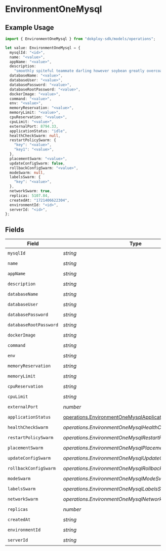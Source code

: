 # EnvironmentOneMysql

## Example Usage

```typescript
import { EnvironmentOneMysql } from "dokploy-sdk/models/operations";

let value: EnvironmentOneMysql = {
  mysqlId: "<id>",
  name: "<value>",
  appName: "<value>",
  description:
    "smoothly spiteful teammate darling however soybean greatly overcoat when elegantly",
  databaseName: "<value>",
  databaseUser: "<value>",
  databasePassword: "<value>",
  databaseRootPassword: "<value>",
  dockerImage: "<value>",
  command: "<value>",
  env: "<value>",
  memoryReservation: "<value>",
  memoryLimit: "<value>",
  cpuReservation: "<value>",
  cpuLimit: "<value>",
  externalPort: 8794.33,
  applicationStatus: "idle",
  healthCheckSwarm: null,
  restartPolicySwarm: {
    "key": "<value>",
    "key1": "<value>",
  },
  placementSwarm: "<value>",
  updateConfigSwarm: false,
  rollbackConfigSwarm: "<value>",
  modeSwarm: null,
  labelsSwarm: {
    "key": "<value>",
  },
  networkSwarm: true,
  replicas: 5107.84,
  createdAt: "1721406622304",
  environmentId: "<id>",
  serverId: "<id>",
};
```

## Fields

| Field                                                                                                              | Type                                                                                                               | Required                                                                                                           | Description                                                                                                        |
| ------------------------------------------------------------------------------------------------------------------ | ------------------------------------------------------------------------------------------------------------------ | ------------------------------------------------------------------------------------------------------------------ | ------------------------------------------------------------------------------------------------------------------ |
| `mysqlId`                                                                                                          | *string*                                                                                                           | :heavy_check_mark:                                                                                                 | N/A                                                                                                                |
| `name`                                                                                                             | *string*                                                                                                           | :heavy_check_mark:                                                                                                 | N/A                                                                                                                |
| `appName`                                                                                                          | *string*                                                                                                           | :heavy_check_mark:                                                                                                 | N/A                                                                                                                |
| `description`                                                                                                      | *string*                                                                                                           | :heavy_check_mark:                                                                                                 | N/A                                                                                                                |
| `databaseName`                                                                                                     | *string*                                                                                                           | :heavy_check_mark:                                                                                                 | N/A                                                                                                                |
| `databaseUser`                                                                                                     | *string*                                                                                                           | :heavy_check_mark:                                                                                                 | N/A                                                                                                                |
| `databasePassword`                                                                                                 | *string*                                                                                                           | :heavy_check_mark:                                                                                                 | N/A                                                                                                                |
| `databaseRootPassword`                                                                                             | *string*                                                                                                           | :heavy_check_mark:                                                                                                 | N/A                                                                                                                |
| `dockerImage`                                                                                                      | *string*                                                                                                           | :heavy_check_mark:                                                                                                 | N/A                                                                                                                |
| `command`                                                                                                          | *string*                                                                                                           | :heavy_check_mark:                                                                                                 | N/A                                                                                                                |
| `env`                                                                                                              | *string*                                                                                                           | :heavy_check_mark:                                                                                                 | N/A                                                                                                                |
| `memoryReservation`                                                                                                | *string*                                                                                                           | :heavy_check_mark:                                                                                                 | N/A                                                                                                                |
| `memoryLimit`                                                                                                      | *string*                                                                                                           | :heavy_check_mark:                                                                                                 | N/A                                                                                                                |
| `cpuReservation`                                                                                                   | *string*                                                                                                           | :heavy_check_mark:                                                                                                 | N/A                                                                                                                |
| `cpuLimit`                                                                                                         | *string*                                                                                                           | :heavy_check_mark:                                                                                                 | N/A                                                                                                                |
| `externalPort`                                                                                                     | *number*                                                                                                           | :heavy_check_mark:                                                                                                 | N/A                                                                                                                |
| `applicationStatus`                                                                                                | [operations.EnvironmentOneMysqlApplicationStatus](../../models/operations/environmentonemysqlapplicationstatus.md) | :heavy_check_mark:                                                                                                 | N/A                                                                                                                |
| `healthCheckSwarm`                                                                                                 | *operations.EnvironmentOneMysqlHealthCheckSwarmUnion*                                                              | :heavy_check_mark:                                                                                                 | N/A                                                                                                                |
| `restartPolicySwarm`                                                                                               | *operations.EnvironmentOneMysqlRestartPolicySwarmUnion*                                                            | :heavy_check_mark:                                                                                                 | N/A                                                                                                                |
| `placementSwarm`                                                                                                   | *operations.EnvironmentOneMysqlPlacementSwarmUnion*                                                                | :heavy_check_mark:                                                                                                 | N/A                                                                                                                |
| `updateConfigSwarm`                                                                                                | *operations.EnvironmentOneMysqlUpdateConfigSwarmUnion*                                                             | :heavy_check_mark:                                                                                                 | N/A                                                                                                                |
| `rollbackConfigSwarm`                                                                                              | *operations.EnvironmentOneMysqlRollbackConfigSwarmUnion*                                                           | :heavy_check_mark:                                                                                                 | N/A                                                                                                                |
| `modeSwarm`                                                                                                        | *operations.EnvironmentOneMysqlModeSwarmUnion*                                                                     | :heavy_check_mark:                                                                                                 | N/A                                                                                                                |
| `labelsSwarm`                                                                                                      | *operations.EnvironmentOneMysqlLabelsSwarmUnion*                                                                   | :heavy_check_mark:                                                                                                 | N/A                                                                                                                |
| `networkSwarm`                                                                                                     | *operations.EnvironmentOneMysqlNetworkSwarmUnion*                                                                  | :heavy_check_mark:                                                                                                 | N/A                                                                                                                |
| `replicas`                                                                                                         | *number*                                                                                                           | :heavy_check_mark:                                                                                                 | N/A                                                                                                                |
| `createdAt`                                                                                                        | *string*                                                                                                           | :heavy_check_mark:                                                                                                 | N/A                                                                                                                |
| `environmentId`                                                                                                    | *string*                                                                                                           | :heavy_check_mark:                                                                                                 | N/A                                                                                                                |
| `serverId`                                                                                                         | *string*                                                                                                           | :heavy_check_mark:                                                                                                 | N/A                                                                                                                |